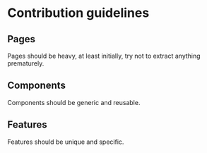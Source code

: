 # Contribution guidelines

## Pages

Pages should be heavy, at least initially, try not to extract anything prematurely.

## Components

Components should be generic and reusable.

## Features

Features should be unique and specific.
